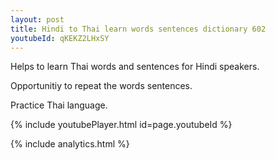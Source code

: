 ```yaml
---
layout: post
title: Hindi to Thai learn words sentences dictionary 602 
youtubeId: qKEKZ2LHxSY
---
```

 
 
Helps to learn Thai words and sentences for Hindi speakers.

Opportunitiy to repeat the words sentences. 

Practice Thai language. 
 
{% include youtubePlayer.html id=page.youtubeId %}
 
 
{% include analytics.html %}